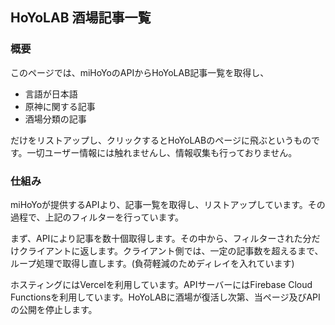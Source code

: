 ## HoYoLAB 酒場記事一覧

### 概要

このページでは、miHoYoのAPIからHoYoLAB記事一覧を取得し、

- 言語が日本語
- 原神に関する記事
- 酒場分類の記事

だけをリストアップし、クリックするとHoYoLABのページに飛ぶというものです。一切ユーザー情報には触れませんし、情報収集も行っておりません。

### 仕組み

miHoYoが提供するAPIより、記事一覧を取得し、リストアップしています。その過程で、上記のフィルターを行っています。

まず、APIにより記事を数十個取得します。その中から、フィルターされた分だけクライアントに返します。クライアント側では、一定の記事数を超えるまで、ループ処理で取得し直します。(負荷軽減のためディレイを入れています)

ホスティングにはVercelを利用しています。APIサーバーにはFirebase Cloud Functionsを利用しています。HoYoLABに酒場が復活し次第、当ページ及びAPIの公開を停止します。 
